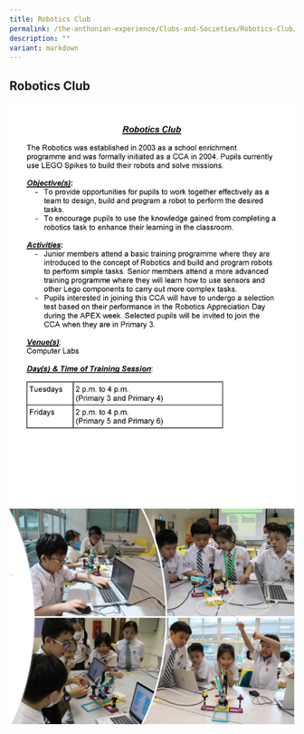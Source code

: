 ```yaml
---
title: Robotics Club
permalink: /the-anthonian-experience/Clubs-and-Societies/Robotics-Club/
description: ""
variant: markdown
---
```

## Robotics Club
![](/images/CCA%20info%202024/2024_SAPS_PSE_CCA_Information_for_website_25_Sep_Page_12.jpg)
![](/images/2023/robotics1.png)